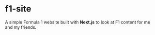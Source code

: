 # f1-site
A simple Formula 1 website built with **Next.js** to look at F1 content for me and my friends.